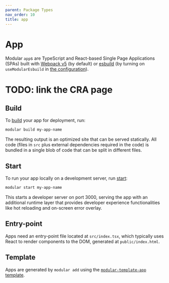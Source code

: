 ```yaml
---
parent: Package Types
nav_order: 10
title: app
---
```


# App

Modular `app`s are TypeScript and React-based Single Page Applications (SPAs)
built with [Webpack v5](https://webpack.js.org/) (by default) or
[esbuild](https://esbuild.github.io/) (by turning on `useModularEsbuild` in
[the configuration](../configuration.md)).

# TODO: link the CRA page

## Build

To [build](../commands/build.md) your app for deployment, run:

```bash
modular build my-app-name
```

The resulting output is an optimized site that can be served statically. All
code (files in `src` plus external dependencies required in the code) is bundled
in a single blob of code that can be split in different files.

## Start

To run your app locally on a development server, run
[start](../commands/start.md):

```bash
modular start my-app-name
```

This starts a developer server on port 3000, serving the app with an additional
runtime layer that provides developer experience functionalities like hot
reloading and on-screen error overlay.

## Entry-point

Apps need an entry-point file located at `src/index.tsx`, which typically uses
React to render components to the DOM, generated at `public/index.html`.

## Template

Apps are generated by `modular add` using the
[`modular-template-app`](https://github.com/jpmorganchase/modular/tree/main/packages/modular-template-app)
[template](./template.md).
